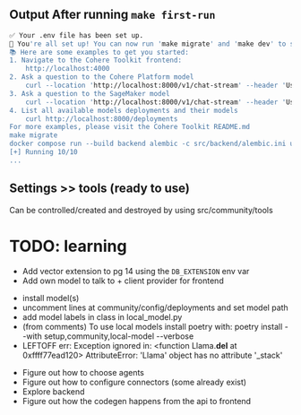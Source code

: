 ## Output After running `make first-run`
```bash
✅ Your .env file has been set up.
🎉 You're all set up! You can now run 'make migrate' and 'make dev' to start the Cohere Toolkit. Make sure Docker is running.
📚 Here are some examples to get you started:
1. Navigate to the Cohere Toolkit frontend: 
	http://localhost:4000
2. Ask a question to the Cohere Platform model
	curl --location 'http://localhost:8000/v1/chat-stream' --header 'User-Id: test-user' --header 'Content-Type: application/json' --data '{"message": "hey"}'
3. Ask a question to the SageMaker model
	curl --location 'http://localhost:8000/v1/chat-stream' --header 'User-Id: test-user' --header 'Deployment-Name: SageMaker' --header 'Content-Type: application/json' --data '{"message": "hey"}'
4. List all available models deployments and their models
	curl http://localhost:8000/deployments
For more examples, please visit the Cohere Toolkit README.md
make migrate
docker compose run --build backend alembic -c src/backend/alembic.ini upgrade head
[+] Running 10/10
...
```

## Settings >> tools (ready to use)
Can be controlled/created and destroyed by using src/community/tools

# TODO: learning
- Add vector extension to pg 14 using the `DB_EXTENSION` env var
- Add own model to talk to + client provider for frontend
* install model(s)
* uncomment lines at community/config/deployments and set model path
* add model labels in class in local_model.py
* (from comments) To use local models install poetry with: poetry install --with setup,community,local-model --verbose
* LEFTOFF err:
Exception ignored in: <function Llama.__del__ at 0xffff77ead120>
AttributeError: 'Llama' object has no attribute '_stack'
- Figure out how to choose agents
- Figure out how to configure connectors (some already exist)
- Explore backend
- Figure out how the codegen happens from the api to frontend
